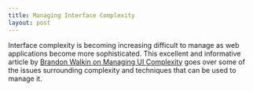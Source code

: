 ```yaml
---
title: Managing Interface Complexity
layout: post
---
```


Interface complexity is becoming increasing difficult to manage as web applications become more sophisticated. This excellent and informative article by [Brandon Walkin on Managing UI Complexity](http://www.brandonwalkin.com/blog/2009/08/10/managing-ui-complexity/) goes over some of the issues surrounding complexity and techniques that can be used to manage it.